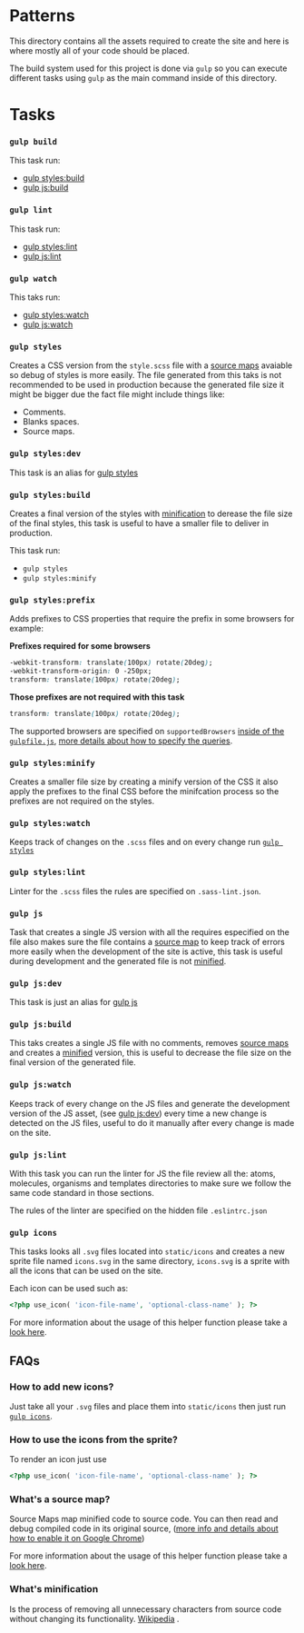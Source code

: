 # Patterns

This directory contains all the assets required to create the site and here
is where mostly all of your code should be placed.  

The build system used for this project is done via `gulp` so you can execute
different tasks using `gulp` as the main command inside of this directory.

# Tasks

### `gulp build`

This task run: 

- [gulp styles:build](#gulp-stylesbuild)
- [gulp js:build](#gulp-jsbuild)

### `gulp lint`

This task run: 

- [gulp styles:lint](#gulp-styleslint) 
- [gulp js:lint](#gulp-jslint)

### `gulp watch`

This taks run: 

- [gulp styles:watch](#gulp-styleswatch) 
- [gulp js:watch](#gulp-jswatch)

### `gulp styles`

Creates a CSS version from the  `style.scss` file with a [source maps](#whats-a-source-map) 
avaiable so debug of styles is more easily. The file generated from this taks is not recommended to
be used in production because the generated file size it might be bigger due the fact file might
include things like: 

- Comments.
- Blanks spaces.
- Source maps.

### `gulp styles:dev`

This task is an alias for [gulp styles](#gulp-styles)

### `gulp styles:build`

Creates a final version of the styles with [minification](#whats-minification) to derease 
the file size of the final styles, this task is useful to have a smaller file to 
deliver in production.

This task run:

- `gulp styles`
- `gulp styles:minify`

### `gulp styles:prefix`

Adds prefixes to CSS properties that require the prefix in some browsers for example:

**Prefixes required for some browsers**

```css
-webkit-transform: translate(100px) rotate(20deg);
-webkit-transform-origin: 0 -250px;
transform: translate(100px) rotate(20deg);
```

**Those prefixes are not required with this task**

```css
transform: translate(100px) rotate(20deg);
```

The supported browsers are specified on `supportedBrowsers` [inside of the `gulpfile.js`](https://github.com/moxie-lean/lean-theme/blob/markup/patterns/gulpfile.js#L53), [more
details about how to specify the queries](https://github.com/ai/browserslist#queries).

### `gulp styles:minify`

Creates a smaller file size by creating a minify version of the CSS it also apply the prefixes 
to the final CSS before the minifcation process so the prefixes are not required on the styles.

### `gulp styles:watch`

Keeps track of changes on the `.scss` files and on every change run [`gulp styles`](#gulp-styles)

### `gulp styles:lint`

Linter for the `.scss` files the rules are specified on `.sass-lint.json`.

### `gulp js`

Task that creates a single JS version with all the requires especified on the file also makes sure
the file contains a [source map](#whats-a-source-map) to keep track of errors more 
easily when the development of the site is active, this task is useful during 
development and the generated file is not [minified](#whats-minification).

### `gulp js:dev`

This task is just an alias for [gulp js](#gulp-js)

### `gulp js:build`

This taks creates a single JS file with no comments, removes [source maps](#whats-a-source-map) 
and creates a [minified](#whats-minification) version, this is useful to decrease the 
file size on the final version of the generated file.

### `gulp js:watch`

Keeps track of every change on the JS files and generate the development version of the JS asset,
(see [gulp js:dev](#gulp-jsdev)) every time a new change is detected on the JS files, useful to do
it manually after every change is made on the site.

### `gulp js:lint`

With this task you can run the linter for JS the file review all the: atoms, molecules, organisms
and templates directories to make sure we follow the same code standard in those sections.

The rules of the linter are specified on the hidden file `.eslintrc.json`

### `gulp icons`

This tasks looks all `.svg` files located into `static/icons` and creates a new
sprite file named `icons.svg` in the same directory, `icons.svg` is a sprite
with all the icons that can be used on the site.

Each icon can be used such as: 

```php
<?php use_icon( 'icon-file-name', 'optional-class-name' ); ?>
```

For more information about the usage of this helper function please take 
a [look here](https://github.com/moxie-lean/lean-theme/#use_icon).

## FAQs

### How to add new icons? 

Just take all your `.svg` files and place them into `static/icons` then just
run [`gulp icons`](#gulp-icons).

### How to use the icons from the sprite?

To render an icon just use

```php
<?php use_icon( 'icon-file-name', 'optional-class-name' ); ?>
```

### What's a source map?

Source Maps map minified code to source code. You can then read and debug compiled code 
in its original source, ([more info and details about how to enable it on Google Chrome](https://developers.google.com/web/tools/chrome-devtools/javascript/source-maps))

For more information about the usage of this helper function please take 
a [look here](https://github.com/moxie-lean/lean-theme/#use_icon).

### What's minification

Is the process of removing all unnecessary characters from source code without 
changing its functionality. [Wikipedia](https://en.wikipedia.org/wiki/Minification_programming) .
